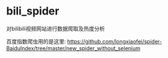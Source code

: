 # bili_spider
对bilibili视频网站进行数据爬取及热度分析

百度指数爬虫用的是这里:
https://github.com/longxiaofei/spider-BaiduIndex/tree/master/new_spider_without_selenium
